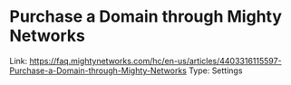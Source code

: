 # Purchase a Domain through Mighty Networks

Link: https://faq.mightynetworks.com/hc/en-us/articles/4403316115597-Purchase-a-Domain-through-Mighty-Networks
Type: Settings